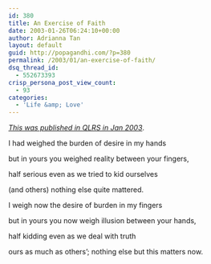 ```yaml
---
id: 380
title: An Exercise of Faith
date: 2003-01-26T06:24:10+00:00
author: Adrianna Tan
layout: default
guid: http://popagandhi.com/?p=380
permalink: /2003/01/an-exercise-of-faith/
dsq_thread_id:
  - 552673393
crisp_persona_post_view_count:
  - 93
categories:
  - 'Life &amp; Love'
---
```

[_This was published in QLRS in Jan 2003_](http://www.qlrs.com/poem.asp?id=269).

I had weighed the burden of desire in my hands

but in yours you weighed reality between your fingers,

half serious even as we tried to kid ourselves

(and others) nothing else quite mattered.

I weigh now the desire of burden in my fingers

but in yours you now weigh illusion between your hands,

half kidding even as we deal with truth

ours as much as others’; nothing else but this matters now.
